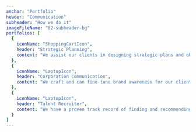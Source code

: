```yaml
---
anchor: "Portfolio"
header: "Communication"
subheader: "How we do it"
imageFileName: "02-subheader-bg"
portfolios: [
  {
    iconName: "ShoppingCartIcon",
    header: "Strategic Planning",
    content: "We assist our clients in designing strategic plans and objectives for their businesses or projects. That includes shaping of a business plan. Developing various time based plans, that can be 6 months plan, 1 year plan, 5 years plan, or a 10 year plan. Regulus Consultants will be there with our clients all through the implementation of each chosen plan."
  },
  {
    iconName: "LaptopIcon",
    header: "Corporation Communication",
    content: "We craft and can fine-tune brand awareness for our clients. Our services streamline all level of communication either between business to business communications or business to consumers communications. We ensure that the right message is being passed at all times for our clients in order to maintain their identity, increase overall turnover of client's business activities, and to provide a clear picture of the client's offerings."
  },
  {
    iconName: "LaptopIcon",
    header: "Talent Recruiter",
    content: "We have a proven track record of finding and recommending top class professionals for executive and non-executive roles in our client's businesses. We strive to provide individuals that increase the bottom line of our clients by their robust performance."
  }
]
---
```


